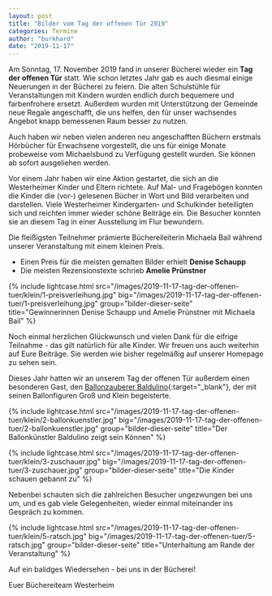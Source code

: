 ```yaml
---
layout: post
title: "Bilder vom Tag der offenen Tür 2019"
categories: Termine
author: "burkhard"
date: "2019-11-17"
---
```

Am Sonntag, 17. November 2019 fand in unserer Bücherei wieder ein **Tag der offenen Tür** statt. Wie schon letztes Jahr gab es auch diesmal einige Neuerungen in der Bücherei zu feiern. Die alten Schulstühle für Veranstaltungen mit Kindern wurden endlich durch bequemere und farbenfrohere ersetzt. Außerdem wurden mit Unterstützung der Gemeinde neue Regale angeschafft, die uns helfen, den für unser wachsendes Angebot knapp bemessenen Raum besser zu nutzen. 

Auch haben wir neben vielen anderen neu angeschafften Büchern erstmals Hörbücher für Erwachsene vorgestellt, die uns für einige Monate probeweise vom Michaelsbund zu Verfügung gestellt wurden. Sie können ab sofort ausgeliehen werden.

Vor einem Jahr haben wir eine Aktion gestartet, die sich an die Westerheimer Kinder und Eltern richtete. Auf Mal- und Fragebögen konnten die Kinder die (vor-) gelesenen Bücher in Wort und Bild verarbeiten und darstellen. Viele Westerheimer Kindergarten- und Schulkinder beteiligten sich und reichten immer wieder schöne Beiträge ein. Die Besucher konnten sie an diesem Tag in einer Ausstellung im Flur bewundern.

Die fleißigsten Teilnehmer prämierte Büchereileiterin Michaela Bail während unserer Veranstaltung mit einem kleinen Preis.

* Einen Preis für die meisten gemalten Bilder erhielt **Denise Schaupp**
* Die meisten Rezensionstexte schrieb **Amelie Prünstner**

{% include lightcase.html 
          src="/images/2019-11-17-tag-der-offenen-tuer/klein/1-preisverleihung.jpg" 
          big="/images/2019-11-17-tag-der-offenen-tuer/1-preisverleihung.jpg" 
          group="bilder-dieser-seite"
          title="Gewinnerinnen Denise Schaupp und Amelie Prünstner  mit Michaela Bail" %}


Noch einmal herzlichen Glückwunsch und vielen Dank für die eifrige Teilnahme - das gilt natürlich für alle Kinder. Wir freuen uns auch weiterhin auf Eure Beiträge. Sie werden wie bisher regelmäßig auf unserer Homepage zu sehen sein.

Dieses Jahr hatten wir an unserem Tag der offenen Tür außerdem einen besonderen Gast, den [Ballonzauberer Baldulino](http://www.clownbalduin.de/){:target="_blank"}, der mit seinen Ballonfiguren Groß und Klein begeisterte. 

{% include lightcase.html 
          src="/images/2019-11-17-tag-der-offenen-tuer/klein/2-ballonkuenstler.jpg" 
          big="/images/2019-11-17-tag-der-offenen-tuer/2-ballonkuenstler.jpg" 
          group="bilder-dieser-seite"
          title="Der Ballonkünstler Baldulino zeigt sein Können" %}

{% include lightcase.html 
          src="/images/2019-11-17-tag-der-offenen-tuer/klein/3-zuschauer.jpg" 
          big="/images/2019-11-17-tag-der-offenen-tuer/3-zuschauer.jpg" 
          group="bilder-dieser-seite"
          title="Die Kinder schauen gebannt zu" %}

          
Nebenbei schauten sich die zahlreichen Besucher ungezwungen bei uns um, und es gab viele Gelegenheiten, wieder einmal miteinander ins Gespräch zu kommen.

{% include lightcase.html 
          src="/images/2019-11-17-tag-der-offenen-tuer/klein/5-ratsch.jpg" 
          big="/images/2019-11-17-tag-der-offenen-tuer/5-ratsch.jpg" 
          group="bilder-dieser-seite"
          title="Unterhaltung am Rande der Veranstaltung" %}

Auf ein balidges Wiedersehen - bei uns in der Bücherei!
          
Euer Büchereiteam Westerheim


